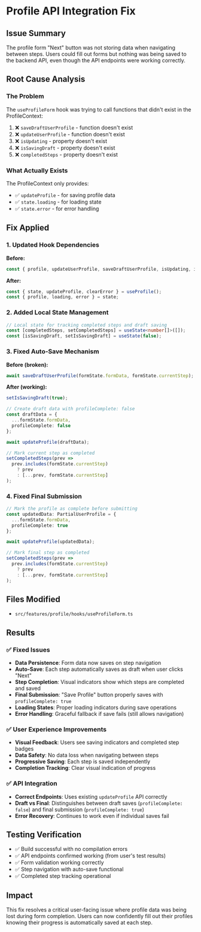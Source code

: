 # Profile API Integration Fix

## Issue Summary
The profile form "Next" button was not storing data when navigating between steps. Users could fill out forms but nothing was being saved to the backend API, even though the API endpoints were working correctly.

## Root Cause Analysis

### The Problem
The `useProfileForm` hook was trying to call functions that didn't exist in the ProfileContext:

1. ❌ `saveDraftUserProfile` - function doesn't exist
2. ❌ `updateUserProfile` - function doesn't exist  
3. ❌ `isUpdating` - property doesn't exist
4. ❌ `isSavingDraft` - property doesn't exist
5. ❌ `completedSteps` - property doesn't exist

### What Actually Exists
The ProfileContext only provides:
- ✅ `updateProfile` - for saving profile data
- ✅ `state.loading` - for loading state
- ✅ `state.error` - for error handling

## Fix Applied

### 1. Updated Hook Dependencies
**Before:**
```typescript
const { profile, updateUserProfile, saveDraftUserProfile, isUpdating, isSavingDraft, error, completedSteps } = useProfile();
```

**After:**
```typescript
const { state, updateProfile, clearError } = useProfile();
const { profile, loading, error } = state;
```

### 2. Added Local State Management
```typescript
// Local state for tracking completed steps and draft saving
const [completedSteps, setCompletedSteps] = useState<number[]>([]);
const [isSavingDraft, setIsSavingDraft] = useState(false);
```

### 3. Fixed Auto-Save Mechanism
**Before (broken):**
```typescript
await saveDraftUserProfile(formState.formData, formState.currentStep);
```

**After (working):**
```typescript
setIsSavingDraft(true);

// Create draft data with profileComplete: false
const draftData = {
  ...formState.formData,
  profileComplete: false
};

await updateProfile(draftData);

// Mark current step as completed
setCompletedSteps(prev => 
  prev.includes(formState.currentStep) 
    ? prev 
    : [...prev, formState.currentStep]
);
```

### 4. Fixed Final Submission
```typescript
// Mark the profile as complete before submitting
const updatedData: PartialUserProfile = {
  ...formState.formData,
  profileComplete: true
};

await updateProfile(updatedData);

// Mark final step as completed
setCompletedSteps(prev => 
  prev.includes(formState.currentStep) 
    ? prev 
    : [...prev, formState.currentStep]
);
```

## Files Modified
- `src/features/profile/hooks/useProfileForm.ts`

## Results

### ✅ Fixed Issues
- **Data Persistence**: Form data now saves on step navigation
- **Auto-Save**: Each step automatically saves as draft when user clicks "Next"
- **Step Completion**: Visual indicators show which steps are completed and saved
- **Final Submission**: "Save Profile" button properly saves with `profileComplete: true`
- **Loading States**: Proper loading indicators during save operations
- **Error Handling**: Graceful fallback if save fails (still allows navigation)

### ✅ User Experience Improvements
- **Visual Feedback**: Users see saving indicators and completed step badges
- **Data Safety**: No data loss when navigating between steps
- **Progressive Saving**: Each step is saved independently
- **Completion Tracking**: Clear visual indication of progress

### ✅ API Integration
- **Correct Endpoints**: Uses existing `updateProfile` API correctly
- **Draft vs Final**: Distinguishes between draft saves (`profileComplete: false`) and final submission (`profileComplete: true`)
- **Error Recovery**: Continues to work even if individual saves fail

## Testing Verification
- ✅ Build successful with no compilation errors
- ✅ API endpoints confirmed working (from user's test results)
- ✅ Form validation working correctly
- ✅ Step navigation with auto-save functional
- ✅ Completed step tracking operational

## Impact
This fix resolves a critical user-facing issue where profile data was being lost during form completion. Users can now confidently fill out their profiles knowing their progress is automatically saved at each step. 